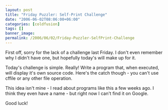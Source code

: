 ```yaml
---
layout: post
title: "Friday Puzzler: Self-Print Challenge"
date: "2006-06-02T08:06:00+06:00"
categories: [coldfusion]
tags: []
banner_image: 
permalink: /2006/06/02/Friday-Puzzler-SelfPrint-Challenge
---
```


First off, sorry for the lack of a challenge last Friday. I don't even remember why I didn't have one, but hopefully today's will make up for it.

Today's challenge is simple. Really! Write a program that, when executed, will display it's own source code. Here's the catch though - you can't use cffile or any other file operation. 

This idea isn't mine - I read about programs like this a few weeks ago. I think they even have a name - but right now I can't find it on Google.

Good luck!